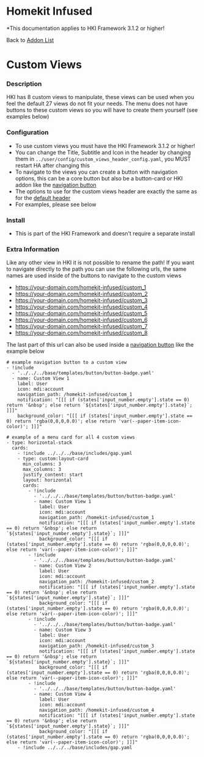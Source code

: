 # Homekit Infused
*This documentation applies to HKI Framework 3.1.2 or higher!

Back to [Addon List](../addon_list.md)

# Custom Views

### Description
HKI has 8 custom views to manipulate, these views can be used when you feel the default 27 views do not fit your needs.
The menu does not have buttons to these custom views so you will have to create them yourself (see examples below)

### Configuration
- To use custom views you must have the HKI Framework 3.1.2 or higher!
- You can change the Title, Subtitle and Icon in the header by changing them in `../user/config/custom_views_header_config.yaml`, you MUST restart HA after changing this
- To navigate to the views you can create a button with navigation options, this can be a core button but also be a button-card or HKI addon like the [navigation button](https://github.com/jimz011/homekit-infused/blob/master/docs/addons/button-navigation.md)
- The options to use for the custom views header are exactly the same as for the [default header](https://github.com/jimz011/homekit-infused/blob/master/docs/addons/header_templates.md)
- For examples, please see below

### Install
- This is part of the HKI Framework and doesn't require a separate install

### Extra Information
Like any other view in HKI it is not possible to rename the path! If you want to navigate directly to the path you can use the following urls, the same names are used inside of the buttons to navigate to the custom views

- https://your-domain.com/homekit-infused/custom_1
- https://your-domain.com/homekit-infused/custom_2
- https://your-domain.com/homekit-infused/custom_3
- https://your-domain.com/homekit-infused/custom_4
- https://your-domain.com/homekit-infused/custom_5
- https://your-domain.com/homekit-infused/custom_6
- https://your-domain.com/homekit-infused/custom_7
- https://your-domain.com/homekit-infused/custom_8

The last part of this url can also be used inside a [navigation button](https://github.com/jimz011/homekit-infused/blob/master/docs/addons/button-navigation.md) like the example below
```
# example navigation button to a custom view
- !include
  - '../../../base/templates/button/button-badge.yaml'
  - name: Custom View 1
    label: User
    icon: mdi:account
    navigation_path: /homekit-infused/custom_1
    notification: "[[[ if (states['input_number.empty'].state == 0) return '&nbsp'; else return `${states['input_number.empty'].state}`; ]]]"
    background_color: "[[[ if (states['input_number.empty'].state == 0) return 'rgba(0,0,0,0.0)'; else return 'var(--paper-item-icon-color)'; ]]]"   
```
```
# example of a menu card for all 4 custom views
- type: horizontal-stack
  cards:
    - !include ../../../base/includes/gap.yaml
    - type: custom:layout-card
      min_columns: 3
      max_columns: 3
      justify_content: start
      layout: horizontal
      cards:
        - !include
          - '../../../base/templates/button/button-badge.yaml'
          - name: Custom View 1
            label: User
            icon: mdi:account
            navigation_path: /homekit-infused/custom_1
            notification: "[[[ if (states['input_number.empty'].state == 0) return '&nbsp'; else return `${states['input_number.empty'].state}`; ]]]"
            background_color: "[[[ if (states['input_number.empty'].state == 0) return 'rgba(0,0,0,0.0)'; else return 'var(--paper-item-icon-color)'; ]]]"  
        - !include
          - '../../../base/templates/button/button-badge.yaml'
          - name: Custom View 2
            label: User
            icon: mdi:account
            navigation_path: /homekit-infused/custom_2
            notification: "[[[ if (states['input_number.empty'].state == 0) return '&nbsp'; else return `${states['input_number.empty'].state}`; ]]]"
            background_color: "[[[ if (states['input_number.empty'].state == 0) return 'rgba(0,0,0,0.0)'; else return 'var(--paper-item-icon-color)'; ]]]"  
        - !include
          - '../../../base/templates/button/button-badge.yaml'
          - name: Custom View 3
            label: User
            icon: mdi:account
            navigation_path: /homekit-infused/custom_3
            notification: "[[[ if (states['input_number.empty'].state == 0) return '&nbsp'; else return `${states['input_number.empty'].state}`; ]]]"
            background_color: "[[[ if (states['input_number.empty'].state == 0) return 'rgba(0,0,0,0.0)'; else return 'var(--paper-item-icon-color)'; ]]]"  
        - !include
          - '../../../base/templates/button/button-badge.yaml'
          - name: Custom View 4
            label: User
            icon: mdi:account
            navigation_path: /homekit-infused/custom_4
            notification: "[[[ if (states['input_number.empty'].state == 0) return '&nbsp'; else return `${states['input_number.empty'].state}`; ]]]"
            background_color: "[[[ if (states['input_number.empty'].state == 0) return 'rgba(0,0,0,0.0)'; else return 'var(--paper-item-icon-color)'; ]]]"  
    - !include ../../../base/includes/gap.yaml
```

